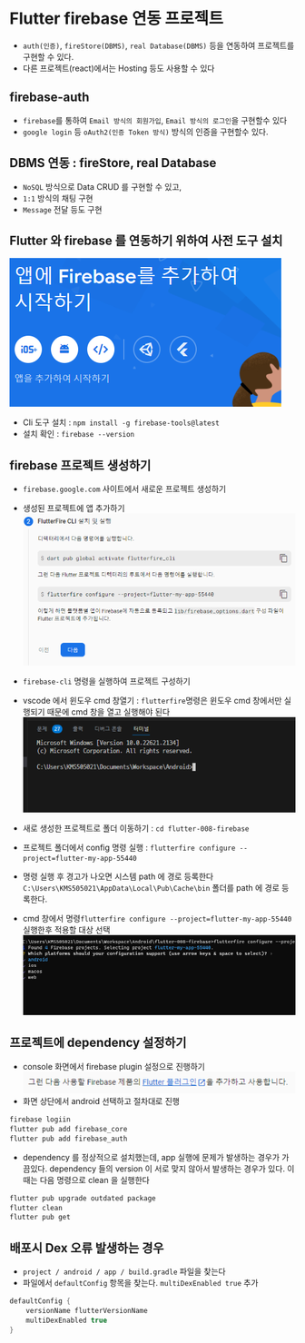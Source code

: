 # Flutter firebase 연동 프로젝트

- `auth(인증)`, `fireStore(DBMS)`, `real Database(DBMS)` 등을 연동하여 프로젝트를 구현할 수 있다.
- 다른 프로젝트(react)에서는 Hosting 등도 사용할 수 있다

## firebase-auth

- `firebase`를 통하여 `Email 방식의 회원가입`, `Email 방식의 로그인`을 구현할수 있다
- `google login` 등 `oAuth2(인증 Token 방식)` 방식의 인증을 구현할수 있다.

## DBMS 연동 : fireStore, real Database

- `NoSQL` 방식으로 Data CRUD 를 구현할 수 있고,
- `1:1` 방식의 채팅 구현
- `Message` 전달 등도 구현

## Flutter 와 firebase 를 연동하기 위하여 사전 도구 설치

![Alt text](image.png)

- Cli 도구 설치 : `npm install -g firebase-tools@latest`
- 설치 확인 : `firebase --version`

## firebase 프로젝트 생성하기

- `firebase.google.com` 사이트에서 새로운 프로젝트 생성하기
- 생성된 프로젝트에 앱 추가하기
  ![Alt text](image-1.png)
- `firebase-cli` 명령을 실행하여 프로젝트 구성하기

- vscode 에서 윈도우 cmd 창열기 : `flutterfire`명령은 윈도우 cmd 창에서만 실행되기 때문에 cmd 창을 열고 실행해야 된다
  ![Alt text](image-2.png)
- 새로 생성한 프로젝트로 폴더 이동하기 : `cd flutter-008-firebase`

- 프로젝트 폴더에서 config 명령 실행 : `flutterfire configure --project=flutter-my-app-55440`

- 명령 실행 후 경고가 나오면 시스템 path 에 경로 등록한다
  `C:\Users\KMS505021\AppData\Local\Pub\Cache\bin` 폴더를 path 에 경로 등록한다.

- cmd 창에서 명령`flutterfire configure --project=flutter-my-app-55440` 실행한후 적용할 대상 선택
  ![Alt text](image-3.png)

## 프로젝트에 dependency 설정하기

- console 화면에서 firebase plugin 설정으로 진행하기
  ![Alt text](image-4.png)
- 화면 상단에서 android 선택하고 절차대로 진행

```bash
firebase logiin
flutter pub add firebase_core
flutter pub add firebase_auth
```

- dependency 를 정상적으로 설치했는데, app 실행에 문제가 발생하는 경우가 가끔있다. dependency 들의 version 이 서로 맞지 않아서 발생하는 경우가 있다. 이때는 다음 명령으로 clean 을 실행한다

```bash
flutter pub upgrade outdated package
flutter clean
flutter pub get
```

## 배포시 Dex 오류 발생하는 경우

- `project / android / app / build.gradle` 파일을 찾는다
- 파일에서 `defaultConfig` 항목을 찾는다. `multiDexEnabled true` 추가

```kt
defaultConfig {
    versionName flutterVersionName
    multiDexEnabled true
}
```
